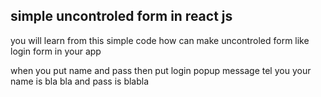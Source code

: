 ## simple uncontroled form in react js

you will learn from this simple code how can make uncontroled form like login form in your app 

when you put name and pass then put login popup message tel you your name is bla bla and pass is blabla
